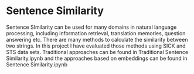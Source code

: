 # Sentence Similarity
Sentence SImilarity can be used for many domains in natural language processing, including information retrieval, translation memories, question answering etc. There are many methods to calculate the similarity between two strings. In this project I have evaluated those methods using SICK and STS data sets. Traditional approaches can be found in Traditional Sentence Similarity.ipynb and the approaches based on embeddings can be found in Sentence Similarity.ipynb  